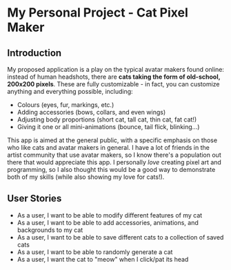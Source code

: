 # My Personal Project - Cat Pixel Maker

## Introduction

My proposed application is a play on the typical avatar makers found online: instead of human
headshots, there are **cats taking the form of old-school, 200x200 pixels**. These are fully 
customizable - in fact, you can customize anything and everything possible, including:
 
- Colours (eyes, fur, markings, etc.) 
- Adding accessories (bows, collars, and even wings)
- Adjusting body proportions (short cat, tall cat, thin cat, fat cat!)
- Giving it one or all mini-animations (bounce, tail flick, blinking...)

This app is aimed at the general public, with a specific emphasis on those who like cats and
avatar makers in general. I have a lot of friends in the artist community that use avatar 
makers, so I know there's a population out there that would appreciate this app. I personally
*love* creating pixel art and programming, so I also thought this would be a good way to 
demonstrate both of my skills (while also showing my love for cats!).

## User Stories

- As a user, I want to be able to modify different features of my cat
- As a user, I want to be able to add accessories, animations, and backgrounds to my cat
- As a user, I want to be able to save different cats to a collection of saved cats
- As a user, I want to be able to randomly generate a cat
- As a user, I want the cat to "meow" when I click/pat its head